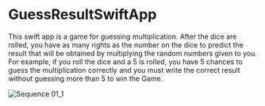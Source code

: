 # GuessResultSwiftApp




This swift app is a game for guessing multiplication. After the dice are rolled, you have as many rights as the number on the dice to predict the result that will be obtained by multiplying the random numbers given to you. For example, if you roll the dice and a 5 is rolled, you have 5 chances to guess the multiplication correctly and you must write the correct result without guessing more than 5 to win the Game.


![Sequence 01_1](https://github.com/mfgucluer/GuessResultSwiftApp/assets/87612705/b9e1ff30-cb05-4ffb-a8ef-fdf4c1d48c7c)
